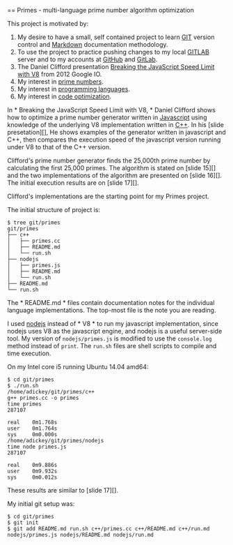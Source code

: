 == Primes - multi-language prime number algorithm optimization

This project is motivated by:

1. My desire to have a small, self contained project to learn [GIT][] version control and [Markdown][] documentation methodology.
2. To use the project to practice pushing changes to my local [GITLAB][] server and to my accounts at [GitHub][] and [GitLab][].
3. The Daniel Clifford presentation [Breaking the JavaScript Speed Limit with V8][] from 2012 Google IO.
4. My interest in [prime numbers][].
5. My interest in [programming languages][].
6. My interest in [code optimization][].

In * Breaking the JavaScript Speed Limit with V8, * Daniel Clifford shows how to optimize a prime number generator written in [Javascript][]
using knowledge of the underlying V8 implementation written in [C++][]. In his [slide presetation][], He shows examples of the generator written in javascript and C++,
then compares the execution speed of the javascript version running under V8 to that of the C++ version.

Clifford's prime number generator finds the 25,000th prime number by calculating the first 25,000 primes. The algorithm is stated on [slide 15][] and
the two implementations of the algorithm are presented on [slide 16][]. The initial execution results are on [slide 17][].

Clifford's implementations are the starting point for my Primes project. 

The initial structure of project is:

    $ tree git/primes
    git/primes
    ├── c++
    │   ├── primes.cc
    │   ├── README.md
    │   └── run.sh
    ├── nodejs
    │   ├── primes.js
    │   ├── README.md
    │   └── run.sh
    ├── README.md
    └── run.sh


The * README.md * files contain documentation notes for the individual language implementations. 
The top-most file is the note you are reading.
 
I used [nodejs][] instead of * V8 * to run my javascript implementation, since nodejs uses V8 as the javascript engine,
and nodejs is a useful server-side tool. My version of `nodejs/primes.js` is modified to use the `console.log` method instead
of `print`. The `run.sh` files are shell scripts to compile and time execution.

On my Intel core i5 running Ubuntu 14.04 amd64:

    $ cd git/primes
    $ ./run.sh
    /home/adickey/git/primes/c++
    g++ primes.cc -o primes
    time primes
    287107
    
    real    0m1.768s
    user    0m1.764s
    sys     0m0.000s
    /home/adickey/git/primes/nodejs
    time node primes.js
    287107
    
    real    0m9.886s
    user    0m9.932s
    sys     0m0.012s

These results are similar to [slide 17][].

My initial git setup was:

    $ cd git/primes
    $ git init
    $ git add README.md run.sh c++/primes.cc c++/README.md c++/run.md nodejs/primes.js nodejs/README.md nodejs/run.md


[GIT]: https://git-scm.com/book/en/v2/Getting-Started-About-Version-Control
[GITLAB]: https://about.gitlab.com/
[GitHub]: https://github.com/alandickey
[GitLab]: https://gitlab.com/u/alandickey
[Markdown]: http://daringfireball.net/
[Breaking the JavaScript Speed Limit with V8]: https://developers.google.com/v8/videos#video0a
[slide presentation]: http://v8-io12.appspot.com/
[slide15]: http://v8-io12.appspot.com/#15
[slide16]: http://v8-io12.appspot.com/#16
[slide17]: http://v8-io12.appspot.com/#17
[prime numbers]: https://en.wikipedia.org/wiki/Prime_number
[programming languages]: https://en.wikipedia.org/wiki/Programming_language
[code optimization]: http://c2.com/cgi/wiki?RulesOfOptimizationi
[C++]: http://en.cppreference.com/w/
[Javascript]: http://www.ecma-international.org/ecma-262/6.0/
[nodejs]: https://nodejs.org

